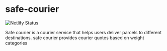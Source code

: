 # safe-courier 
[![Netlify Status](https://api.netlify.com/api/v1/badges/eed81969-486e-4c2f-b2e2-ab2c9fca798f/deploy-status)](https://app.netlify.com/sites/safe-courier-preview/deploys)

Safe courier is a courier service that helps users deliver parcels to different destinations. safe courier provides courier quotes based on weight categories
